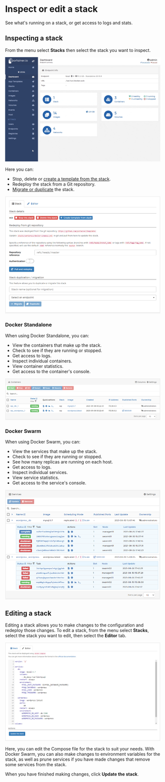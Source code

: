 # Inspect or edit a stack

See what's running on a stack, or get access to logs and stats.

## Inspecting a stack

From the menu select **Stacks** then select the stack you want to inspect.

![](../../../.gitbook/assets/stacks-edit-1.gif)

Here you can:

* Stop, delete or [create a template from the stack](template.md).
* Redeploy the stack from a Git repository.
* [Migrate or duplicate](migrate.md) the stack.

![](../../../.gitbook/assets/stacks-edit-2.png)

### Docker Standalone

When using Docker Standalone, you can:

* View the containers that make up the stack.
* Check to see if they are running or stopped.
* Get access to logs.
* Inspect individual containers.
* View container statistics.
* Get access to the container's console.

![](../../../.gitbook/assets/stacks-edit-3.png)

### Docker Swarm

When using Docker Swarm, you can:

* View the services that make up the stack.
* Check to see if they are running or stopped.
* See how many replicas are running on each host.
* Get access to logs.
* Inspect individual services.
* View service statistics.
* Get access to the service's console.

![](../../../.gitbook/assets/stacks-edit-4.png)

## Editing a stack

Editing a stack allows you to make changes to the configuration and redeploy those changes. To edit a stack, from the menu select **Stacks**, select the stack you want to edit, then select the **Editor** tab.

![](../../../.gitbook/assets/stacks-edit-5.png)

Here, you can edit the Compose file for the stack to suit your needs. With Docker Swarm, you can also make changes to environment variables for the stack, as well as prune services if you have made changes that remove some services from the stack.

When you have finished making changes, click **Update the stack**.



